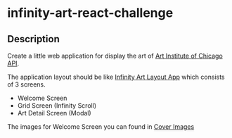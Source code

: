 # infinity-art-react-challenge

## Description

Create a little web application for display the art of [Art Institute of Chicago API](https://api.artic.edu/docs/).

The application layout should be like [Infinity Art Layout App](https://www.figma.com/file/3jlSaJ8v0TBpJq3cQL3XrQ/Infinity-art?node-id=1%3A4) which consists of 3 screens.

- Welcome Screen
- Grid Screen (Infinity Scroll)
- Art Detail Screen (Modal)

The images for Welcome Screen you can found in [Cover Images](/resources/cover_images)
